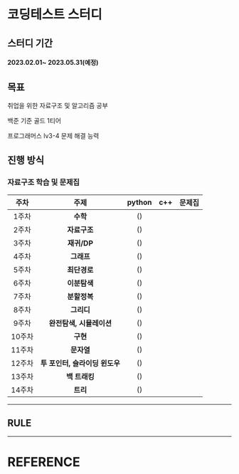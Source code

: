 # 코딩테스트 스터디

## 스터디 기간
#### 2023.02.01~ 2023.05.31(예정)

## 목표
취업을 위한 자료구조 및 알고리즘 공부

백준 기준 골드 1티어

프로그래머스 lv3-4 문제 해결 능력

## 진행 방식


### 자료구조 학습 및 문제집
|  주차 | 주제 | python  | c++ | 문제집 |
|:---:|:---:|:---:|:---:|:---:|
| 1주차 | **수학** |()|||
| 2주차 | **자료구조** |()|||
| 3주차 | **재귀/DP** |()|||
| 4주차 | **그래프** |()|||
| 5주차 | **최단경로** |()|||
| 6주차 | **이분탐색** |()|||
| 7주차 | **분할정복** |()|||
| 8주차 | **그리디** |()|||
| 9주차 | **완전탐색, 시뮬레이션** |()|||
| 10주차 | **구현** |()|||
| 11주차 | **문자열** |()|||
| 12주차 | **투 포인터, 슬라이딩 윈도우** |()|||
| 13주차 | **백 트래킹** |()|||
| 14주차 | **트리**|()|||


---
## RULE


---
# REFERENCE

